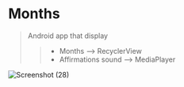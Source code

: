 # Months 
> Android app that display
>> - Months --> RecyclerView
>> - Affirmations sound --> MediaPlayer


![Screenshot (28)](https://user-images.githubusercontent.com/92260346/140469428-4c889122-1cac-4ec1-86d8-7241b0a0ea15.png)

